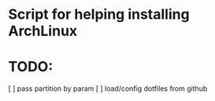 # Script for helping installing ArchLinux


# TODO:

[ ] pass partition by param
[ ] load/config dotfiles from github
